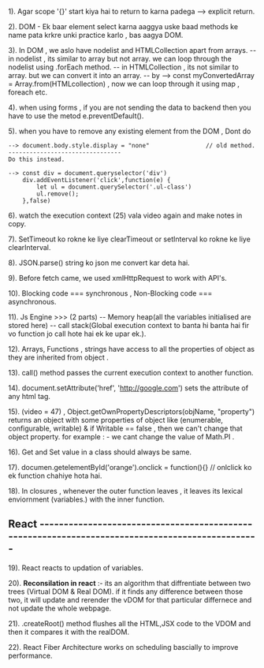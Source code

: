 1). Agar scope '{}' start kiya hai to return to karna padega  --> explicit return. 

2). DOM -  Ek baar element select karna aaggya uske baad methods ke name pata krkre unki practice karlo , bas aagya DOM.

3). In DOM , we aslo have nodelist and HTMLCollection apart from arrays. 
    -- in nodelist , its similar to array but not array. we can loop through the nodelist using .forEach method.
    -- in HTMLCollection , its not similar to array. but we can convert it into an array.
    -- by --> const myConvertedArray = Array.from(HTMLcollection) , now we can loop through it using map , foreach etc.

4). when using forms , if you are not sending the data to backend then you have to use the metod e.preventDefault().

5). when you have to remove any existing element from the DOM , Dont do 

    --> document.body.style.display = "none"                // old method.
    --------------------------------
    Do this instead.

    --> const div = document.queryselector('div')
        div.addEventListener('click',function(e) {
            let ul = document.querySelector('.ul-class')
            ul.remove();
        },false)

6). watch the execution context (25) vala video again and make notes in copy.

7). SetTimeout ko rokne ke liye clearTimeout or setInterval ko rokne ke liye clearInterval.

8). JSON.parse() string ko json me convert kar deta hai.

9). Before fetch came, we used xmlHttpRequest to work with API's.

10). Blocking code  === synchronous , Non-Blocking code === asynchronous.   

11). Js Engine >>> (2 parts) -- Memory heap(all the variables initialised are stored here) -- call stack(Global execution context to banta hi banta hai fir vo function jo call hote hai ek ke upar ek.).

12). Arrays, Functions , strings have access to all the properties of object as they are inherited from object . 

13). call() method passes the current execution context to another function.

14). document.setAttribute('href', 'http://google.com')  sets the attribute of any html tag.

15). (video = 47) , Object.getOwnPropertyDescriptors(objName, "property") returns an object with some properties of object like (enumerable, configurable, writable) & if Writable == false , then we can't change that object property. for example : - we cant change the value of Math.PI . 

16). Get and Set value in a class should always be same.

17). documen.getelementById('orange').onclick = function(){}  // onlclick ko ek function chahiye hota hai.

18). In closures , whenever the outer function leaves , it leaves its lexical enviornment (variables.) with the inner function.

 ## React ------------------------------------------------------------------------------------------------

19). React reacts to updation of variables.

20). **Reconsilation in react** :- its an algorithm that diffrentiate between two trees (Virtual DOM & Real DOM). if it finds any difference between those two, it will update and rerender the vDOM for that particular differnece and not update the whole webpage.

21). .createRoot() method flushes all the HTML,JSX code to the VDOM and then it compares it with the realDOM.

22). React Fiber Architecture works on scheduling bascially to improve performance.